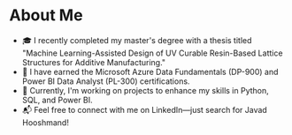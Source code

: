 # About Me



- 🎓 I recently completed my master's degree with a thesis titled "Machine Learning-Assisted Design of UV Curable Resin-Based Lattice Structures for Additive Manufacturing."
- 📜 I have earned the Microsoft Azure Data Fundamentals (DP-900) and Power BI Data Analyst (PL-300) certifications.
- 🚀 Currently, I'm working on projects to enhance my skills in Python, SQL, and Power BI.
- 📬 Feel free to connect with me on LinkedIn—just search for Javad Hooshmand!
